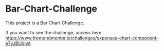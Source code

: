 # Bar-Chart-Challenge
This project is a Bar Chart Challenge.

If you want to see the challenge, access here https://www.frontendmentor.io/challenges/expenses-chart-component-e7yJBUdjwt
